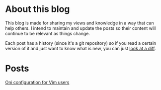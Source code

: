# About this blog

This blog is made for sharing my views and knowledge in a way that can help others.
I intend to maintain and update the posts so their content will continue to be relevant as things change.

Each post has a history (since it's a git repository) so if you read a certain version of it and just want to know what is new, you can just [look at a diff](post-diff.md).

# Posts

[Oni configuration for Vim users](oni-for-vim-users.md)

